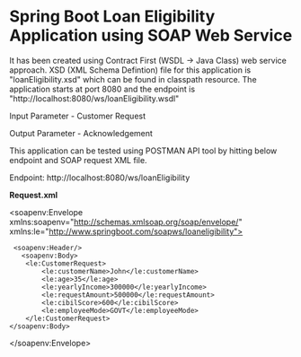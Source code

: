 # Spring Boot Loan Eligibility Application using SOAP Web Service

It has been created using Contract First (WSDL -> Java Class) web service approach.
XSD (XML Schema Defintion) file for this application is "loanEligibility.xsd" which can be found in classpath resource.
The application starts at port 8080 and the endpoint is "http://localhost:8080/ws/loanEligibility.wsdl"

Input Parameter - Customer Request

Output Parameter - Acknowledgement

This application can be tested using POSTMAN API tool by hitting below endpoint and SOAP request XML file.

Endpoint: http://localhost:8080/ws/loanEligibility

**Request.xml**


<soapenv:Envelope xmlns:soapenv="http://schemas.xmlsoap.org/soap/envelope/"
				  xmlns:le="http://www.springboot.com/soapws/loaneligibility">   
          
     <soapenv:Header/>
       <soapenv:Body>
        <le:CustomerRequest>
            <le:customerName>John</le:customerName>
            <le:age>35</le:age>
            <le:yearlyIncome>300000</le:yearlyIncome>
            <le:requestAmount>500000</le:requestAmount>
            <le:cibilScore>600</le:cibilScore>
            <le:employeeMode>GOVT</le:employeeMode>
        </le:CustomerRequest>
    </soapenv:Body> 
    
</soapenv:Envelope>

